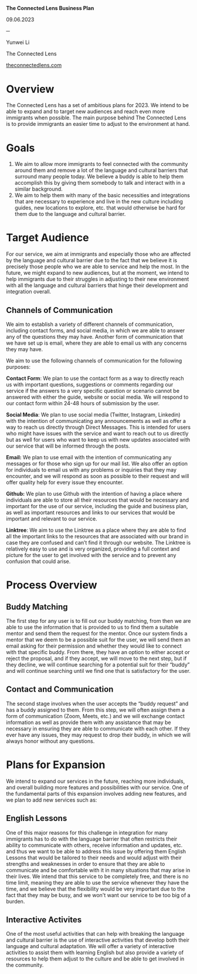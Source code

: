 ## <a name="_z6ne0og04bp5"></a> 

<a name="_2gazcsgmxkub"></a>**The Connected Lens Business Plan**

<a name="_ng30guuqqp2v"></a>09.06.2023

**─**


Yunwei Li 

The Connected Lens

[theconnectedlens.com](http://theconnectedlens.com)
# <a name="_1flnfuzjgrm"></a>**Overview**
The Connected Lens has a set of ambitious plans for 2023. We intend to be able to expand and to target new audiences and reach even more immigrants when possible. The main purpose behind The Connected Lens is to provide immigrants an easier time to adjust to the environment at hand. 
# <a name="_3at9u9s4e0vp"></a>**Goals**
1. We aim to allow more immigrants to feel connected with the community around them and remove a lot of the language and cultural barriers that surround many people today. We believe a buddy is able to help them accomplish this by giving them somebody to talk and interact with in a similar background. 
1. We aim to help them with many of the basic necessities and integrations that are necessary to experience and live in the new culture including guides, new locations to explore, etc. that would otherwise be hard for them due to the language and cultural barrier. 
# <a name="_4p7xi5bvhxdr"></a>**Target Audience** 
For our service, we aim at immigrants and especially those who are affected by the language and cultural barrier due to the fact that we believe it is precisely those people who we are able to service and help the most. In the future, we might expand to new audiences, but at the moment, we intend to help immigrants due to their struggles in adjusting to their new environment with all the language and cultural barriers that hinge their development and integration overall. 
## <a name="_56kfpodyq5td"></a>Channels of Communication 
We aim to establish a variety of different channels of communication, including contact forms, and social media, in which we are able to answer any of the questions they may have. Another form of communication that we have set up is email, where they are able to email us with any concerns they may have. 

We aim to use the following channels of communication for the following purposes: 

**Contact Form**: We plan to use the contact form as a way to directly reach us with important questions, suggestions or comments regarding our service if the answers to a very specific question or scenario cannot be answered with either the guide, website or social media. We will respond to our contact form within 24-48 hours of submission by the user. 

**Social Media**: We plan to use social media (Twitter, Instagram, Linkedin) with the intention of communicating any announcements as well as offer a way to reach us directly through Direct Messages. This is intended for users who might have issues with the service and want to reach out to us directly but as well for users who want to keep us with new updates associated with our service that will be informed through the posts. 

**Email:** We plan to use email with the intention of communicating any messages or for those who sign up for our mail list. We also offer an option for individuals to email us with any problems or inquiries that they may encounter, and we will respond as soon as possible to their request and will offer quality help for every issue they encounter. 

**Github:** We plan to use Github with the intention of having a place where individuals are able to store all their resources that would be necessary and important for the use of our service, including the guide and business plan, as well as important resources and links to our services that would be important and relevant to our service. 

**Linktree**: We aim to use the Linktree as a place where they are able to find all the important links to the resources that are associated with our brand in case they are confused and can’t find it through our website. The Linktree is relatively easy to use and is very organized, providing a full context and picture for the user to get involved with the service and to prevent any confusion that could arise. 
# <a name="_yyrhu7ml5bea"></a>**Process Overview**
## <a name="_buwz1tcz7y35"></a>Buddy Matching 
The first step for any user is to fill out our buddy matching, from then we are able to use the information that is provided to us to find them a suitable mentor and send them the request for the mentor. Once our system finds a mentor that we deem to be a possible suit for the user, we will send them an email asking for their permission and whether they would like to connect with that specific buddy. From there, they have an option to either accept or reject the proposal, and if they accept, we will move to the next step, but if they decline, we will continue searching for a potential suit for their “buddy” and will continue searching until we find one that is satisfactory for the user. 
## <a name="_p2nityf5kx5q">Contact and Communication 
The second stage involves when the user accepts the “buddy request” and has a buddy assigned to them. From this step, we will often assign them a form of communication (Zoom, Meets, etc.) and we will exchange contact information as well as provide them with any assistance that may be necessary in ensuring they are able to communicate with each other. If they ever have any issues, they may request to drop their buddy, in which we will always honor without any questions. 

# <a name="_yyrhu7ml5bea"></a>**Plans for Expansion**

We intend to expand our services in the future, reaching more individuals, and overall building more features and possibilities with our service. One of the fundamental parts of this expansion involves adding new features, and we plan to add new services such as: 

## <a name="_p2nityf5kx5q">English Lessons

One of this major reasons for this challenge in integration for many immigrants has to do with the language barrier that often restricts their ability to communicate with others, receive information and updates, etc. and thus we want to be able to address this issue by offering them English Lessons that would be tailored to their needs and would adjust with their strengths and weaknesses in order to ensure that they are able to communicate and be comfortable with it in many situations that may arise in their lives. We intend that this service to be completely free, and there is no time limit, meaning they are able to use the service whenever they have the time, and we believe that the flexibility would be very important due to the fact that they may be busy, and we won't want our service to be too big of a burden.  

## <a name="_p2nityf5kx5q">Interactive Activites

One of the most useful activities that can help with breaking the language and cultural barrier is the use of interactive activities that develop both their language and cultural adaptation. We will offer a variety of interactive activities to assist them with learning English but also provide a variety of resources to help them adjust to the culture and be able to get involved in the community. 


